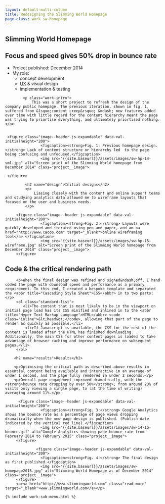 ```yaml
---
layout: default-multi-column
title: Redesigning the Slimming World Homepage
page-class: work sw-homepage
---
```


<section class="content__primary content-primary__multi-column">
    <h1 class="post--head__primary">Slimming World Homepage</h1>
        <h2 class="post--head__subhead">Focus and speed gives 50% drop in bounce rate</h2>
               <ul class="project__meta  no-marker">
                  <li>
                   Project published:
                    <time datetime="2014-12" class="project__meta--date">
                         December 2014
                     </time>
                    </li> 
                     <li>My role:
                         <ul class="project__role--profile">
                             <li>concept development</li> 
                             <li><abbr title="User Experience">UX</abbr> &amp; visual design</li> 
                             <li>implementation &amp; testing</li>
                         </ul>
                     </li>
                </ul>
            
    
            <p class="work-intro">
                This was a short project to refresh the design of the company public homepage. The previous iteration, shown in fig. 1, suffered from &lsquo;content creep&rsquo; &mdash; new features added over time with little regard for the content hierarchy meant the page was trying to priortise everything, and ultimately priortised nothing.</p>
                
         
     <figure class="image--header js-expandable" data-val-initialheight="200">
                    <figcaption><strong>Fig. 1: Previous homepage design.</strong> Lack of content structure or hierarchy led  to the page being confusing and unfocused.</figcaption>
                    <img src="{{site.baseurl}}/assets/images/sw-hp-14-sml.jpg" alt="Screen print of the Slimming World homepage from December 2014" class="project__image">

     </figure>
             
             <h2 name="design">Initial designs</h2>
             <p>
                 Liasing closely with the content and online support teams and studying analytics data allowed me to wireframe layouts that focused on the user and business needs.    
             </p>

         <figure class="image--header js-expandable" data-val-initialheight="200">
                    <figcaption><strong>Fig. 2:</strong> Layouts were quickly developed and iterated using pen and paper, and an <a href="http://www.cacoo.com" target="_blank">online wireframing tool</a>.</figcaption>
                    <img src="{{site.baseurl}}/assets/images/sw-hp-15-wireframe.jpg" alt="Screen print of the Slimming World homepage from December 2014" class="project__image">
         </figure>      
            
   <h2 name="code">Code &amp; the critical rendering path</h2>
         
         <p>When the final design was refined and signed&ndash;off, I hand coded the page with download speed and performance as a primary requirement. To this end, I created a bespoke template and separated the <abbr title="Cascading Style Sheet">CSS</abbr> in to two parts:</p>
         <ol class="standard-list">
            <li>The content that is most likely to be in the viewport on initial page load has its CSS minified and inlined in to the <abbr title="Hyper Text Markup Language">HTML</abbr> <code class="inline">&lt;head&gt;</code>, allowing that part of the page to render as quickly as possible.</li>
             <li>If Javascript is available, the CSS for the rest of the content is loaded after the HTML has finished downloading. Additionally, the main CSS for other content pages is loaded to take advantage of browser caching and improve performance on subsequent pages.</li>
         </ol>
         
        <h2 name="results">Results</h2>
        
        <p>Optimising the critical path as described above results in essential content being available and interactive in an average of under 1 second, and the page fully rendered in under 2 seconds.</p>
        <p>Overall page engagement improved dramatically, with the <strong>bounce rate dropping by over 50%</strong>; from around 23% of visits only viewing a single page, to (at the time of writing) averaging around 11%.</p>
        
          <figure class="image--header js-expandable" data-val-initialheight="200">
                    <figcaption><strong>Fig. 3:</strong> Google Analytics shows the bounce rate as a percentage of page views dropping dramatically when the new page design is published. (Publish date indicated by the vertical red line).</figcaption>
                    <img src="{{site.baseurl}}/assets/images/sw-14-15-bounce.gif" alt="Google Analytics showing page bounce rate from February 2014 to February 2015" class="project__image">
         </figure>
         
                  <figure class="image--header js-expandable" data-val-initialheight="200">
                    <figcaption><strong>Fig. 4:</strong> The final design as first published.</figcaption>
                    <img src="{{site.baseurl}}/assets/images/sw-homepage2015.jpg" alt="Slimming World Homepage as of December 2014" class="project__image">
         </figure>
         <p><a href="http://www.slimmingworld.com" class="read-more" target="_blank">www.slimmingworld.com</a></p>

</section>

<aside role="supplmental"  class="content__supplemental">
    
    {% include work-sub-menu.html %}
    
</aside>
